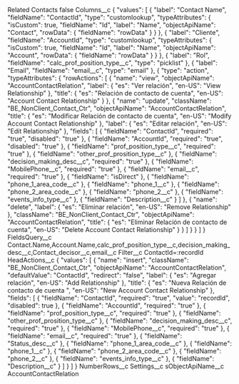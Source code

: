 <?xml version="1.0" encoding="UTF-8"?>
<CustomMetadata xmlns="http://soap.sforce.com/2006/04/metadata" xmlns:xsi="http://www.w3.org/2001/XMLSchema-instance" xmlns:xsd="http://www.w3.org/2001/XMLSchema">
    <label>Related Contacts</label>
    <protected>false</protected>
    <values>
        <field>Columns__c</field>
        <value xsi:type="xsd:string">{
    &quot;values&quot;: [
        {
            &quot;label&quot;: &quot;Contact Name&quot;,
            &quot;fieldName&quot;: &quot;ContactId&quot;,
            &quot;type&quot;: &quot;customlookup&quot;,
            &quot;typeAttributes&quot;: {
                &quot;isCustom&quot;: true,
                &quot;fieldName&quot;: &quot;Id&quot;,
                &quot;label&quot;: &quot;Name&quot;,
                &quot;objectApiName&quot;: &quot;Contact&quot;,
                &quot;rowData&quot;: {
                    &quot;fieldName&quot;: &quot;rowData&quot;
                }
            }
        },
        {
            &quot;label&quot;: &quot;Cliente&quot;,
            &quot;fieldName&quot;: &quot;AccountId&quot;,
            &quot;type&quot;: &quot;customlookup&quot;,
            &quot;typeAttributes&quot;: {
                &quot;isCustom&quot;: true,
                &quot;fieldName&quot;: &quot;Id&quot;,
                &quot;label&quot;: &quot;Name&quot;,
                &quot;objectApiName&quot;: &quot;Account&quot;,
                &quot;rowData&quot;: {
                    &quot;fieldName&quot;: &quot;rowData&quot;
                }
            }
        },
        {
            &quot;label&quot;: &quot;Rol&quot;,
            &quot;fieldName&quot;: &quot;calc_prof_position_type__c&quot;,
            &quot;type&quot;: &quot;picklist&quot;
        },
        {
            &quot;label&quot;: &quot;Email&quot;,
            &quot;fieldName&quot;: &quot;email__c&quot;,
            &quot;type&quot;: &quot;email&quot;
        },
        {
            &quot;type&quot;: &quot;action&quot;,
            &quot;typeAttributes&quot;: {
                &quot;rowActions&quot;: [
                    {
                        &quot;name&quot;: &quot;view&quot;,
                        &quot;objectApiName&quot;: &quot;AccountContactRelation&quot;,
                        &quot;label&quot;: {
                            &quot;es&quot;: &quot;Ver relación&quot;,
                            &quot;en-US&quot;: &quot;View Relationship&quot;
                        },
                        &quot;title&quot;: {
                            &quot;es&quot;: &quot;Relación de contacto de cuenta&quot;,
                            &quot;en-US&quot;: &quot;Account Contact Relationship&quot;
                        }
                    },
                    {
                        &quot;name&quot;: &quot;update&quot;,
                        &quot;className&quot;: &quot;BE_NonClient_Contact_Ctr&quot;,
                        &quot;objectApiName&quot;: &quot;AccountContactRelation&quot;,
                        &quot;title&quot;: {
                            &quot;es&quot;: &quot;Modificar Relación de contacto de cuenta&quot;,
                            &quot;en-US&quot;: &quot;Modify Account Contact Relationship&quot;
                        },
                        &quot;label&quot;: {
                            &quot;es&quot;: &quot;Editar relación&quot;,
                            &quot;en-US&quot;: &quot;Edit Relationship&quot;
                        },
                        &quot;fields&quot;: [
                            {
                                &quot;fieldName&quot;: &quot;ContactId&quot;,
                                &quot;required&quot;: &quot;true&quot;,
                                &quot;disabled&quot;: &quot;true&quot;
                            },
                            {
                                &quot;fieldName&quot;: &quot;AccountId&quot;,
                                &quot;required&quot;: &quot;true&quot;,
                                &quot;disabled&quot;: &quot;true&quot;
                            },
                            {
                                &quot;fieldName&quot;: &quot;prof_position_type__c&quot;,
                                &quot;required&quot;: &quot;true&quot;
                            },
                            {
                                &quot;fieldName&quot;: &quot;other_prof_prosition_type__c&quot;
                            },
                            {
                                &quot;fieldName&quot;: &quot;decision_making_desc__c&quot;,
                                &quot;required&quot;: &quot;true&quot;
                            },
                            {
                                &quot;fieldName&quot;: &quot;MobilePhone__c&quot;,
                                &quot;required&quot;: &quot;true&quot;
                            },
                            {
                                &quot;fieldName&quot;: &quot;email__c&quot;,
                                &quot;required&quot;: &quot;true&quot;
                            },
                            {
                                &quot;fieldName&quot;: &quot;isDirect&quot;
                            },
                            {
                                &quot;fieldName&quot;: &quot;phone_1_area_code__c&quot;
                            },
                            {
                                &quot;fieldName&quot;: &quot;phone_1__c&quot;
                            },
                            {
                                &quot;fieldName&quot;: &quot;phone_2_area_code__c&quot;
                            },
                            {
                                &quot;fieldName&quot;: &quot;phone_2__c&quot;
                            },
                            {
                                &quot;fieldName&quot;: &quot;events_info_type__c&quot;
                            },
                            {
                                &quot;fieldName&quot;: &quot;Description__c&quot;
                            }
                        ]
                    },
                    {
                        &quot;name&quot;: &quot;delete&quot;,
                        &quot;label&quot;: {
                            &quot;es&quot;: &quot;Eliminar relación&quot;,
                            &quot;en-US&quot;: &quot;Remove Relationship&quot;
                        },
                        &quot;className&quot;: &quot;BE_NonClient_Contact_Ctr&quot;,
                        &quot;objectApiName&quot;: &quot;AccountContactRelation&quot;,
                        &quot;title&quot;: {
                            &quot;es&quot;: &quot;Eliminar Relación de contacto de cuenta&quot;,
                            &quot;en-US&quot;: &quot;Delete Account Contact Relationship&quot;
                        }
                    }
                ]
            }
        }
    ]
}</value>
    </values>
    <values>
        <field>FieldsQuery__c</field>
        <value xsi:type="xsd:string">Contact.Name,Account.Name,calc_prof_position_type__c,decision_making_desc__c,Contact_decisor__c,email__c</value>
    </values>
    <values>
        <field>Filter__c</field>
        <value xsi:type="xsd:string">ContactId=:recordId</value>
    </values>
    <values>
        <field>HeadActions__c</field>
        <value xsi:type="xsd:string">{
    &quot;values&quot;: [
        {
            &quot;name&quot;: &quot;insert&quot;,
            &quot;className&quot;: &quot;BE_NonClient_Contact_Ctr&quot;,
            &quot;objectApiName&quot;: &quot;AccountContactRelation&quot;,
            &quot;defaultValue&quot;: &quot;ContactId&quot;,
            &quot;redirect&quot;: &quot;false&quot;,
            &quot;label&quot;: {
                &quot;es&quot;: &quot;Agregar relación&quot;,
                &quot;en-US&quot;: &quot;Add Relationship&quot;
            },
            &quot;title&quot;: {
                &quot;es&quot;: &quot;Nueva Relación de contacto de cuenta &quot;,
                &quot;en-US&quot;: &quot;New Account Contact Relationship&quot;
            },
            &quot;fields&quot;: [
                {
                    &quot;fieldName&quot;: &quot;ContactId&quot;,
                    &quot;required&quot;: &quot;true&quot;,                 
                    &quot;value&quot;: &quot;recordId&quot;,
                    &quot;disabled&quot;: true
                },
                {
                    &quot;fieldName&quot;: &quot;AccountId&quot;,
                    &quot;required&quot;: &quot;true&quot;
                },
                {
                    &quot;fieldName&quot;: &quot;prof_position_type__c&quot;,
                    &quot;required&quot;: &quot;true&quot;
                },
                {
                    &quot;fieldName&quot;: &quot;other_prof_prosition_type__c&quot;
                },
                {
                    &quot;fieldName&quot;: &quot;decision_making_desc__c&quot;,
                    &quot;required&quot;: &quot;true&quot;
                },
                {
                    &quot;fieldName&quot;: &quot;MobilePhone__c&quot;,
                    &quot;required&quot;: &quot;true&quot;
                },
                {
                    &quot;fieldName&quot;: &quot;email__c&quot;,
                    &quot;required&quot;: &quot;true&quot;
                },
                {
                    &quot;fieldName&quot;: &quot;Status_desc__c&quot;
                },
                {
                    &quot;fieldName&quot;: &quot;phone_1_area_code__c&quot;
                },
                {
                    &quot;fieldName&quot;: &quot;phone_1__c&quot;
                },
                {
                    &quot;fieldName&quot;: &quot;phone_2_area_code__c&quot;
                },
                {
                    &quot;fieldName&quot;: &quot;phone_2__c&quot;
                },
                {
                    &quot;fieldName&quot;: &quot;events_info_type__c&quot;
                },
                {
                    &quot;fieldName&quot;: &quot;Description__c&quot;
                }
            ]
        }
    ]
}</value>
    </values>
    <values>
        <field>NumberRows__c</field>
        <value xsi:nil="true"/>
    </values>
    <values>
        <field>Settings__c</field>
        <value xsi:nil="true"/>
    </values>
    <values>
        <field>sObjectApiName__c</field>
        <value xsi:type="xsd:string">AccountContactRelation</value>
    </values>
</CustomMetadata>
